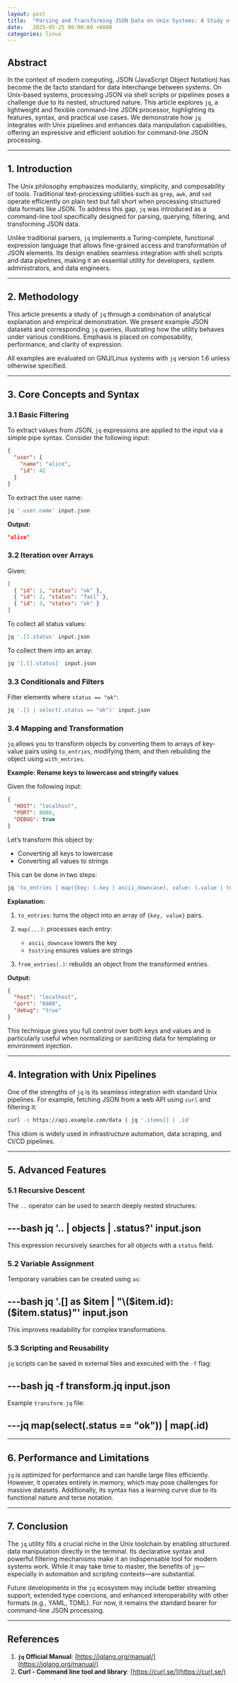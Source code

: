 ```yaml
---
layout: post
title:  "Parsing and Transforming JSON Data on Unix Systems: A Study of the `jq` Utility"
date:   2025-05-25 00:00:00 +0800
categories: linux
---
```


## Abstract

In the context of modern computing, JSON (JavaScript Object Notation) has
become the de facto standard for data interchange between systems. On
Unix-based systems, processing JSON via shell scripts or pipelines poses a
challenge due to its nested, structured nature. This article explores `jq`, a
lightweight and flexible command-line JSON processor, highlighting its
features, syntax, and practical use cases. We demonstrate how `jq` integrates
with Unix pipelines and enhances data manipulation capabilities, offering an
expressive and efficient solution for command-line JSON processing.

---

## 1. Introduction

The Unix philosophy emphasizes modularity, simplicity, and composability of
tools. Traditional text-processing utilities such as `grep`, `awk`, and `sed`
operate efficiently on plain text but fall short when processing structured
data formats like JSON. To address this gap, `jq` was introduced as a
command-line tool specifically designed for parsing, querying, filtering, and
transforming JSON data.

Unlike traditional parsers, `jq` implements a Turing-complete, functional
expression language that allows fine-grained access and transformation of JSON
elements. Its design enables seamless integration with shell scripts and data
pipelines, making it an essential utility for developers, system
administrators, and data engineers.

---

## 2. Methodology

This article presents a study of `jq` through a combination of analytical
explanation and empirical demonstration. We present example JSON datasets and
corresponding `jq` queries, illustrating how the utility behaves under various
conditions. Emphasis is placed on composability, performance, and clarity of
expression.

All examples are evaluated on GNU/Linux systems with `jq` version 1.6 unless
otherwise specified.

---

## 3. Core Concepts and Syntax

### 3.1 Basic Filtering

To extract values from JSON, `jq` expressions are applied to the input via a
simple pipe syntax. Consider the following input:

```json
{
  "user": {
    "name": "alice",
    "id": 42
  }
}
```

To extract the user name:

```bash
jq '.user.name' input.json
```

**Output:**

```json
"alice"
```

### 3.2 Iteration over Arrays

Given:

```json
[
  { "id": 1, "status": "ok" },
  { "id": 2, "status": "fail" },
  { "id": 3, "status": "ok" }
]
```

To collect all status values:

```bash
jq '.[].status' input.json
```

To collect them into an array:

```bash
jq '[.[].status]' input.json
```

### 3.3 Conditionals and Filters

Filter elements where `status == "ok"`:

```bash
jq '.[] | select(.status == "ok")' input.json
```

### 3.4 Mapping and Transformation

`jq` allows you to transform objects by converting them to arrays of key-value
pairs using `to_entries`, modifying them, and then rebuilding the object using
`with_entries`.

**Example: Rename keys to lowercase and stringify values**

Given the following input:

```json
{
  "HOST": "localhost",
  "PORT": 8080,
  "DEBUG": true
}
```

Let’s transform this object by:

* Converting all keys to lowercase
* Converting all values to strings

This can be done in two steps:

```bash
jq 'to_entries | map({key: (.key | ascii_downcase), value: (.value | tostring)}) | from_entries(.)' input.json
```

**Explanation:**

1. `to_entries`: turns the object into an array of `{key, value}` pairs.
2. `map(...)`: processes each entry:

   * `ascii_downcase` lowers the key
   * `tostring` ensures values are strings
3. `from_entries(.)`: rebuilds an object from the transformed entries.

**Output:**

```json
{
  "host": "localhost",
  "port": "8080",
  "debug": "true"
}
```

This technique gives you full control over both keys and values and is
particularly useful when normalizing or sanitizing data for templating or
environment injection.

---

## 4. Integration with Unix Pipelines

One of the strengths of `jq` is its seamless integration with standard Unix
pipelines. For example, fetching JSON from a web API using `curl` and filtering
it:

```bash
curl -s https://api.example.com/data | jq '.items[] | .id'
```

This idiom is widely used in infrastructure automation, data scraping, and
CI/CD pipelines.

---

## 5. Advanced Features

### 5.1 Recursive Descent

The `..` operator can be used to search deeply nested structures:

---bash
jq '.. | objects | .status?' input.json
---

This expression recursively searches for all objects with a `status` field.

### 5.2 Variable Assignment

Temporary variables can be created using `as`:

---bash
jq '.[] as $item | "\($item.id): \($item.status)"' input.json
---

This improves readability for complex transformations.

### 5.3 Scripting and Reusability

`jq` scripts can be saved in external files and executed with the `-f` flag:

---bash
jq -f transform.jq input.json
---

Example `transform.jq` file:

---jq
map(select(.status == "ok")) | map(.id)
---

---

## 6. Performance and Limitations

`jq` is optimized for performance and can handle large files efficiently.
However, it operates entirely in memory, which may pose challenges for massive
datasets. Additionally, its syntax has a learning curve due to its functional
nature and terse notation.

---

## 7. Conclusion

The `jq` utility fills a crucial niche in the Unix toolchain by enabling
structured data manipulation directly in the terminal. Its declarative syntax
and powerful filtering mechanisms make it an indispensable tool for modern
systems work. While it may take time to master, the benefits of `jq`—especially
in automation and scripting contexts—are substantial.

Future developments in the `jq` ecosystem may include better streaming support,
extended type coercions, and enhanced interoperability with other formats
(e.g., YAML, TOML). For now, it remains the standard bearer for command-line
JSON processing.

---

## References

1. **`jq` Official Manual**:
   [https://jqlang.org/manual/](https://jqlang.org/manual/)
2. **Curl - Command line tool and library**:
   [https://curl.se/](https://curl.se/)


